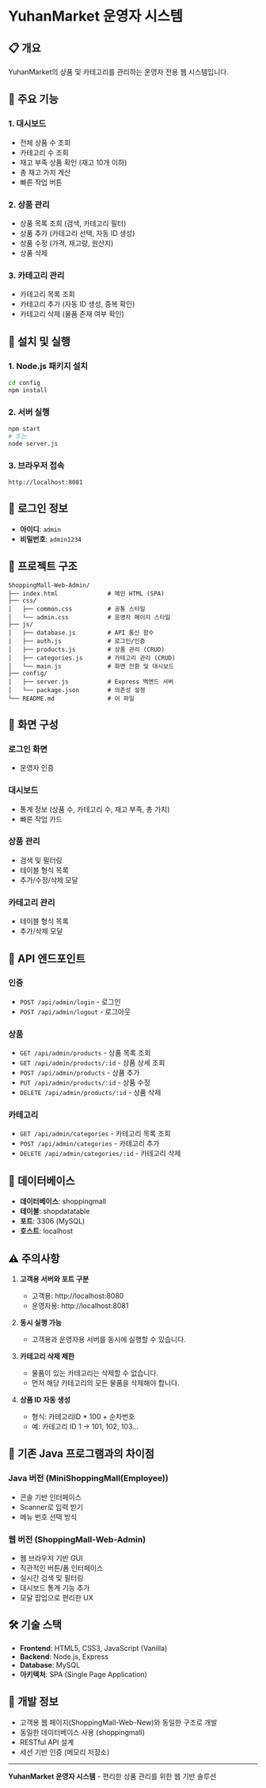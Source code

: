 # YuhanMarket 운영자 시스템

## 📋 개요
YuhanMarket의 상품 및 카테고리를 관리하는 운영자 전용 웹 시스템입니다.

## 🚀 주요 기능

### 1. 대시보드
- 전체 상품 수 조회
- 카테고리 수 조회
- 재고 부족 상품 확인 (재고 10개 이하)
- 총 재고 가치 계산
- 빠른 작업 버튼

### 2. 상품 관리
- 상품 목록 조회 (검색, 카테고리 필터)
- 상품 추가 (카테고리 선택, 자동 ID 생성)
- 상품 수정 (가격, 재고량, 원산지)
- 상품 삭제

### 3. 카테고리 관리
- 카테고리 목록 조회
- 카테고리 추가 (자동 ID 생성, 중복 확인)
- 카테고리 삭제 (물품 존재 여부 확인)

## 🔧 설치 및 실행

### 1. Node.js 패키지 설치
```bash
cd config
npm install
```

### 2. 서버 실행
```bash
npm start
# 또는
node server.js
```

### 3. 브라우저 접속
```
http://localhost:8081
```

## 🔐 로그인 정보

- **아이디**: `admin`
- **비밀번호**: `admin1234`

## 📁 프로젝트 구조

```
ShoppingMall-Web-Admin/
├── index.html              # 메인 HTML (SPA)
├── css/
│   ├── common.css          # 공통 스타일
│   └── admin.css           # 운영자 페이지 스타일
├── js/
│   ├── database.js         # API 통신 함수
│   ├── auth.js             # 로그인/인증
│   ├── products.js         # 상품 관리 (CRUD)
│   ├── categories.js       # 카테고리 관리 (CRUD)
│   └── main.js             # 화면 전환 및 대시보드
├── config/
│   ├── server.js           # Express 백엔드 서버
│   └── package.json        # 의존성 설정
└── README.md               # 이 파일
```

## 🎨 화면 구성

### 로그인 화면
- 운영자 인증

### 대시보드
- 통계 정보 (상품 수, 카테고리 수, 재고 부족, 총 가치)
- 빠른 작업 카드

### 상품 관리
- 검색 및 필터링
- 테이블 형식 목록
- 추가/수정/삭제 모달

### 카테고리 관리
- 테이블 형식 목록
- 추가/삭제 모달

## 🔌 API 엔드포인트

### 인증
- `POST /api/admin/login` - 로그인
- `POST /api/admin/logout` - 로그아웃

### 상품
- `GET /api/admin/products` - 상품 목록 조회
- `GET /api/admin/products/:id` - 상품 상세 조회
- `POST /api/admin/products` - 상품 추가
- `PUT /api/admin/products/:id` - 상품 수정
- `DELETE /api/admin/products/:id` - 상품 삭제

### 카테고리
- `GET /api/admin/categories` - 카테고리 목록 조회
- `POST /api/admin/categories` - 카테고리 추가
- `DELETE /api/admin/categories/:id` - 카테고리 삭제

## 💾 데이터베이스

- **데이터베이스**: shoppingmall
- **테이블**: shopdatatable
- **포트**: 3306 (MySQL)
- **호스트**: localhost

## ⚠️ 주의사항

1. **고객용 서버와 포트 구분**
   - 고객용: http://localhost:8080
   - 운영자용: http://localhost:8081

2. **동시 실행 가능**
   - 고객용과 운영자용 서버를 동시에 실행할 수 있습니다.

3. **카테고리 삭제 제한**
   - 물품이 있는 카테고리는 삭제할 수 없습니다.
   - 먼저 해당 카테고리의 모든 물품을 삭제해야 합니다.

4. **상품 ID 자동 생성**
   - 형식: 카테고리ID * 100 + 순차번호
   - 예: 카테고리 ID 1 → 101, 102, 103...

## 🎯 기존 Java 프로그램과의 차이점

### Java 버전 (MiniShoppingMall(Employee))
- 콘솔 기반 인터페이스
- Scanner로 입력 받기
- 메뉴 번호 선택 방식

### 웹 버전 (ShoppingMall-Web-Admin)
- 웹 브라우저 기반 GUI
- 직관적인 버튼/폼 인터페이스
- 실시간 검색 및 필터링
- 대시보드 통계 기능 추가
- 모달 팝업으로 편리한 UX

## 🛠️ 기술 스택

- **Frontend**: HTML5, CSS3, JavaScript (Vanilla)
- **Backend**: Node.js, Express
- **Database**: MySQL
- **아키텍처**: SPA (Single Page Application)

## 📝 개발 정보

- 고객용 웹 페이지(ShoppingMall-Web-New)와 동일한 구조로 개발
- 동일한 데이터베이스 사용 (shoppingmall)
- RESTful API 설계
- 세션 기반 인증 (메모리 저장소)

---

**YuhanMarket 운영자 시스템** - 편리한 상품 관리를 위한 웹 기반 솔루션

